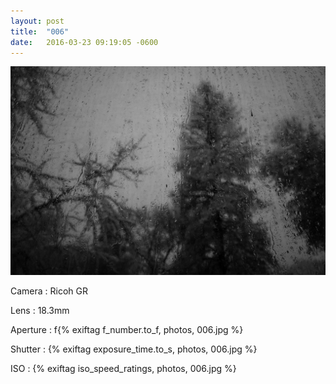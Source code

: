```yaml
---
layout: post
title:  "006"
date:   2016-03-23 09:19:05 -0600
---
```


![006](/photos/006.jpg)

Camera
: Ricoh GR

Lens
: 18.3mm

Aperture
: f{% exiftag f_number.to_f, photos, 006.jpg %}

Shutter
: {% exiftag exposure_time.to_s, photos, 006.jpg %}

ISO
: {% exiftag iso_speed_ratings, photos, 006.jpg %}
